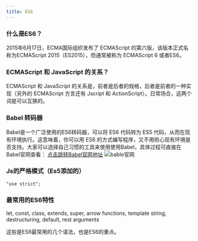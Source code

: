 ```yaml
---
title: ES6
---
```


### 什么是ES6？
2015年6月17日，ECMA国际组织发布了 ECMAScript 的第六版，该版本正式名称为ECMAScript 2015（ES2015），但通常被称为 ECMAScript 6 或者ES6。
### ECMAScript 和 JavaScript 的关系？
ECMAScript 和 JavaScript 的关系是，前者是后者的规格，后者是前者的一种实现（另外的 ECMAScript 方言还有 Jscript 和 ActionScript）。日常场合，这两个词是可以互换的。
### Babel 转码器
Babel是一个广泛使用的ES6转码器，可以将 ES6 代码转为 ES5 代码，从而在现有环境执行。这意味着，你可以用 ES6 的方式编写程序，又不用担心现有环境是否支持。大家可以选择自己习惯的工具来使用使用Babel，具体过程可直接在Babel官网查看：
[点击跳转Babel官网地址](http://babeljs.io/)
<img src='http://upload-images.jianshu.io/upload_images/1504317-d020f21868e8e84c.png?imageMogr2/auto-orient/strip%7CimageView2/2/w/1240' alt="bable官网">

### Js的严格模式（Es5添加的）
```
"use strict";
```

### 最常用的ES6特性

let, const, class, extends, super, arrow functions, template string, destructuring, default, rest arguments

这些是ES6最常用的几个语法，也是ES6的重点。
